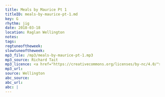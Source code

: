 ```yaml
---
title: Meals by Maurice Pt 1
titleID: meals-by-maurice-pt-1.md
key: G
rhythm: jig
date: 2018-03-18
location: Raglan Wellington
notes:
tags:
regtuneoftheweek:
slowtuneoftheweek:
mp3_file: /mp3/meals-by-maurice-pt-1.mp3
mp3_source: Richard Tait
mp3_licence: <a href="https://creativecommons.org/licenses/by-nc/4.0/">CC-BY-NC-4.0</a>
mp3_url:
source: Wellington
abc_source:
abc_url:
abc: |
---
```

